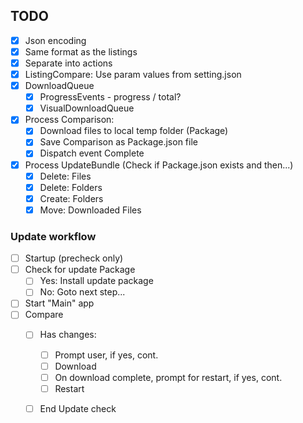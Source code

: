 ## TODO

- [x] Json encoding
- [x] Same format as the listings
- [x] Separate into actions
- [x] ListingCompare: Use param values from setting.json
- [x] DownloadQueue
    - [x] ProgressEvents - progress / total?
    - [x] VisualDownloadQueue
- [x] Process Comparison:
    - [x] Download files to local temp folder (Package)
    - [x] Save Comparison as Package.json file
    - [x] Dispatch event Complete
- [x] Process UpdateBundle (Check if Package.json exists and then...)
    - [x] Delete: Files
    - [x] Delete: Folders
    - [x] Create: Folders
    - [x] Move: Downloaded Files

### Update workflow
- [ ] Startup (precheck only)
- [ ] Check for update Package
    - [ ] Yes: Install update package
    - [ ] No: Goto next step...
- [ ] Start "Main" app
- [ ] Compare
    - [ ] Has changes:
        - [ ] Prompt user, if yes, cont.
        - [ ] Download
        - [ ] On download complete, prompt for restart, if yes, cont.
        - [ ] Restart
    - [ ] End Update check

